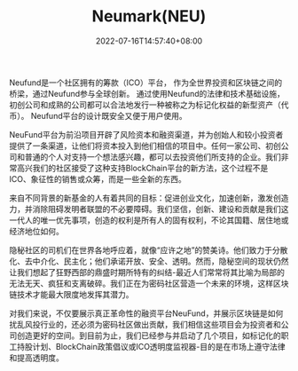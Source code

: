﻿---
weight: 
title: "Neumark(NEU)"
description: "Neufund是一个社区拥有的筹款（ICO）平台， 作为全世界投资和区块链之间的桥梁，通过Neufund参与全球创新"
date: 2022-07-16T14:57:40+08:00
lastmod: 2022-07-16T14:57:40+08:00
draft: false
authors: ["Simon"]
featuredImage: "neumarkneu.jpg"
link: "https://neufund.org/"
tags: ["数字代币","Neumark(NEU)"]
categories: ["navigation"]
navigation: ["数字代币"]
lightgallery: true
toc: true
pinned: false
recommend: false
recommend1: false
---
Neufund是一个社区拥有的筹款（ICO）平台， 作为全世界投资和区块链之间的桥梁，通过Neufund参与全球创新。 通过使用Neufund的法律和技术基础设施，初创公司和成熟的公司都可以合法地发行一种被称之为标记化权益的新型资产（代币）。 Neufund平台的设计既安全又便于用户使用。

NeuFund平台为前沿项目开辟了风险资本和融资渠道，并为创始人和较小投资者提供了一条渠道，让他们将资本投入到他们相信的项目中。任何一家公司、初创公司和普通的个人对支持一个想法感兴趣，都可以去投资他们所支持的企业。我们非常高兴我们的社区接受了这种支持BlockChain平台的新方法，这个过程不是ICO、象征性的销售或众筹，而是一些全新的东西。

来自不同背景的新基金的人有着共同的目标：促进创业文化，加速创新，激发创造力，并消除阻碍发明者联盟的不必要障碍。我们坚信，创新、建设和贡献是我们这一代人的唯一优先事项，创造的权利是所有人的固有权利，不论其国籍、居住地或经济地位如何。

隐秘社区的司机们在世界各地呼应着，就像“应许之地”的赞美诗。他们致力于分散化、去中介化、民主化；他们承诺开放、安全、透明。然而，隐秘空间的现状仍然让我们想起了狂野西部的鼎盛时期所特有的纠结-最近人们常常将其比喻为局部的无法无天、疯狂和支离破碎。我们正在为密码社区营造一个未来的环境，这样区块链技术才能最大限度地发挥其潜力。

对我们来说，不仅要展示真正革命性的融资平台NeuFund，并展示区块链是如何扰乱风投行业的，还必须为密码社区做出贡献，我们相信这些项目会为投资者和公司创造更好的空间。到目前为止，我们已经参与并启动了几个项目，如标记化的职工持股计划、BlockChain政策倡议或ICO透明度监视器-目的是在市场上遵守法律和提高透明度。